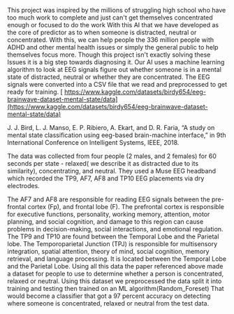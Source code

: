 This project was inspired by the millions of struggling high school who have too much work to complete and just can't get themselves concentrated enough or focused to do the work
With this AI that we have developed as the core of predictor as to when someone is distracted, neutral or concentrated. With this, we can help people the 336 million people with ADHD and other mental health issues 
or simply the general public to help themselves focus more. Though this project isn't exactly solving these Issues it is a big step towards diagnosing it. Our AI uses a machine learning algorithm to look at 
EEG signals figure out whether someone is in a mental state of distracted, neutral or whether they are concentrated. The EEG signals were converted into a CSV file that we read and preprocessed to get ready for training. 
[
https://www.kaggle.com/datasets/birdy654/eeg-brainwave-dataset-mental-state/data](https://www.kaggle.com/datasets/birdy654/eeg-brainwave-dataset-mental-state/data)

J. J. Bird, L. J. Manso, E. P. Ribiero, A. Ekart, and D. R. Faria, “A study on mental state classification using eeg-based brain-machine interface,” in 9th International Conference on Intelligent Systems, IEEE, 2018.

The data was collected from four people (2 males, and 2 females) for 60 seconds per state - relaxed( we describe it as distracted due to its similarity), concentrating, and neutral. They used a Muse EEG headband which recorded the TP9, AF7, AF8 and TP10 EEG placements via dry electrodes.

The AF7 and AF8 are responsible for reading EEG signals between the pre-frontal cortex (Fp), and frontal lobe (F). The prefrontal cortex is responsible for executive functions, personality, working memory, attention, motor planning, and social cognition, and damage to this region can cause problems in decision-making, social interactions, and emotional regulation. The TP9 and TP10 are found between the Temporal Lobe and the Parietal lobe. The Temporoparietal Junction (TPJ) is responsible for multisensory integration, spatial attention, theory of mind, social cognition, memory retrieval, and language processing. It is located between the Temporal Lobe and the Parietal Lobe. Using all this data the paper referenced above made a dataset for people to use to determine whether a person is concentrated, relaxed or neutral. Using this dataset we preprocessed the data split it into training and testing then trained on an ML algorithm(Random_Foreset) That would become a classifier that got a 97 percent accuracy  on detecting where someone is concentrated, relaxed or neutral from the test data. 
